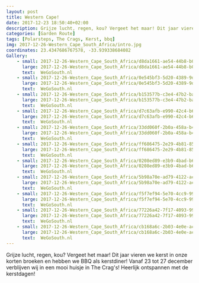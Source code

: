```yaml
---
layout: post
title: Western Cape!
date: 2017-12-23 18:50:40+02:00
description: Grijze lucht, regen, kou? Vergeet het maar! Dit jaar vieren we kerst in onze korten broeken en hebben we BBQ als kerstdiner! Vanaf 23 tot 27 december verblijven wij in een mooi huisje in The Crag's! Heerlijk ontspannen 
categories: [Garden Route]
tags: [Polarsteps, The Crags, Kerst, bbq]
img: 2017-12-26-Western_Cape_South_Africa/intro.jpg
coordinates: 23.4347686767578, -33.939338684082
Gallery:
    - small: 2017-12-26-Western_Cape_South_Africa/d8da1661-ae54-44b8-b05f-b8245b12c0ec_large_image.jpg
      large: 2017-12-26-Western_Cape_South_Africa/d8da1661-ae54-44b8-b05f-b8245b12c0ec_large_image.jpg
      text:  WeGoSouth.nl
    - small: 2017-12-26-Western_Cape_South_Africa/0e545bf3-5d20-4389-9d69-520890c1d9d5_large_image.jpg
      large: 2017-12-26-Western_Cape_South_Africa/0e545bf3-5d20-4389-9d69-520890c1d9d5_large_image.jpg
      text:  WeGoSouth.nl
    - small: 2017-12-26-Western_Cape_South_Africa/b153577b-c3e4-47b2-ba1a-3a0e9a11408f_large_image.jpg
      large: 2017-12-26-Western_Cape_South_Africa/b153577b-c3e4-47b2-ba1a-3a0e9a11408f_large_image.jpg
      text:  WeGoSouth.nl
    - small: 2017-12-26-Western_Cape_South_Africa/d7c63afb-e990-42c4-b634-a9b48370d92d_large_image.jpg
      large: 2017-12-26-Western_Cape_South_Africa/d7c63afb-e990-42c4-b634-a9b48370d92d_large_image.jpg
      text:  WeGoSouth.nl
    - small: 2017-12-26-Western_Cape_South_Africa/33dd060f-2b0a-458a-b48d-9ee1408d6a90_large_image.jpg
      large: 2017-12-26-Western_Cape_South_Africa/33dd060f-2b0a-458a-b48d-9ee1408d6a90_large_image.jpg
      text:  WeGoSouth.nl
    - small: 2017-12-26-Western_Cape_South_Africa/ff686475-2e29-4b81-8509-167a604b6ca8_large_image.jpg
      large: 2017-12-26-Western_Cape_South_Africa/ff686475-2e29-4b81-8509-167a604b6ca8_large_image.jpg
      text:  WeGoSouth.nl
    - small: 2017-12-26-Western_Cape_South_Africa/0208ed89-e3b9-4bad-b661-c674ebef9e76_large_image.jpg
      large: 2017-12-26-Western_Cape_South_Africa/0208ed89-e3b9-4bad-b661-c674ebef9e76_large_image.jpg
      text:  WeGoSouth.nl
    - small: 2017-12-26-Western_Cape_South_Africa/5b98a70e-ad79-4122-ac86-3ff5110e13bf_large_image.jpg
      large: 2017-12-26-Western_Cape_South_Africa/5b98a70e-ad79-4122-ac86-3ff5110e13bf_large_image.jpg
      text:  WeGoSouth.nl
    - small: 2017-12-26-Western_Cape_South_Africa/f5f7ef94-5e70-4cc9-99b2-6a7303b5b5ff_large_image.jpg
      large: 2017-12-26-Western_Cape_South_Africa/f5f7ef94-5e70-4cc9-99b2-6a7303b5b5ff_large_image.jpg
      text:  WeGoSouth.nl
    - small: 2017-12-26-Western_Cape_South_Africa/77226a42-7f17-4093-997b-12803d225104_large_image.jpg
      large: 2017-12-26-Western_Cape_South_Africa/77226a42-7f17-4093-997b-12803d225104_large_image.jpg
      text:  WeGoSouth.nl
    - small: 2017-12-26-Western_Cape_South_Africa/cb168a6c-2b03-4e0e-ac09-e0ff72f7148a_large_image.jpg
      large: 2017-12-26-Western_Cape_South_Africa/cb168a6c-2b03-4e0e-ac09-e0ff72f7148a_large_image.jpg
      text:  WeGoSouth.nl
---
```

Grijze lucht, regen, kou? Vergeet het maar! Dit jaar vieren we kerst in onze korten broeken en hebben we BBQ als kerstdiner! 
Vanaf 23 tot 27 december verblijven wij in een mooi huisje in The Crag's! Heerlijk ontspannen met de kerstdagen! 
